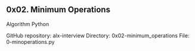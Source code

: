 ## 0x02. Minimum Operations
Algorithm
Python

GitHub repository: alx-interview
Directory: 0x02-minimum_operations
File: 0-minoperations.py